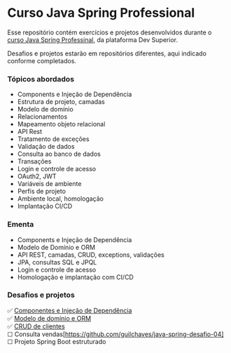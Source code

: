 # Curso Java Spring Professional

Esse repositório contém exercícios e projetos desenvolvidos durante
o [curso Java Spring Professinal](https://devsuperior.com.br/curso-java-spring-professional), da plataforma Dev Superior.

Desafios e projetos estarão em repositórios diferentes, aqui indicado conforme completados.

### Tópicos abordados

- Components e Injeção de Dependência</br>
- Estrutura de projeto, camadas</br>
- Modelo de domínio</br>
- Relacionamentos</br>
- Mapeamento objeto relacional</br>
- API Rest</br>
- Tratamento de exceções</br>
- Validação de dados</br>
- Consulta ao banco de dados</br>
- Transações</br>
- Login e controle de acesso</br>
- OAuth2, JWT</br>
- Variáveis de ambiente</br>
- Perfis de projeto</br>
- Ambiente local, homologação</br>
- Implantação CI/CD</br>

### Ementa

- Components e Injeção de Dependência</br>
- Modelo de Domínio e ORM</br>
- API REST, camadas, CRUD, exceptions, validações</br>
- JPA, consultas SQL e JPQL</br>
- Login e controle de acesso</br>
- Homologação e implantação com CI/CD

### Desafios e projetos

✅ [Componentes e Injeção de Dependência](https://github.com/guilchaves/java-spring-desafio-01)</br>
✅ [Modelo de domínio e ORM](https://github.com/guilchaves/java-spring-desafio-02)</br>
✅ [CRUD de clientes](https://github.com/guilchaves/java-spring-desafio-03)</br>
☐ Consulta vendas[https://github.com/guilchaves/java-spring-desafio-04]</br>
☐ Projeto Spring Boot estruturado</br>
